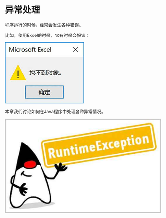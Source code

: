 # 异常处理

程序运行的时候，经常会发生各种错误。

比如，使用Excel的时候，它有时候会报错：

![cannot-find-obj](error.jpg)

本章我们讨论如何在Java程序中处理各种异常情况。

![exception](runtime-exception.jpg)
